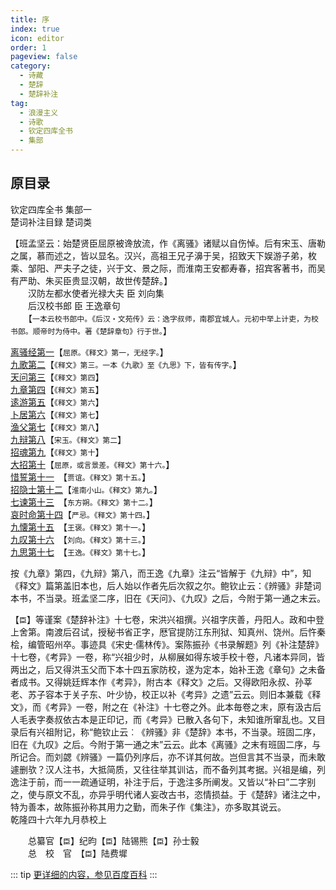 ```yaml
---
title: 序
index: true
icon: editor
order: 1
pageview: false
category:
  - 诗藏
  - 楚辞
  - 楚辞补注
tag:
  - 浪漫主义
  - 诗歌
  - 钦定四库全书
  - 集部
---
```


## 原目录
  
钦定四库全书 集部一  
楚词补注目録 楚词类  
  
【班孟坚云：始楚贤臣屈原被谗放流，作《离骚》诸赋以自伤悼。后有宋玉、唐勒之属，慕而述之，皆以显名。汉兴，高祖王兄子濞于吴，招致天下娱游子弟，枚乘、邹阳、严夫子之徒，兴于文、景之际，而淮南王安都寿春，招宾客著书，而吴有严助、朱买臣贵显汉朝，故世传楚辞。】  
　　汉防左都水使者光禄大夫 臣 刘向集  
　　后汉校书郎 臣 王逸章句  
　　【`一本云校书郎中。《后汉‧文苑传》云：逸字叔师，南郡宜城人。元初中举上计吏，为校书郎。顺帝时为侍中。著《楚辞章句》行于世。`】  
  
[离骚经第一](%E5%8D%B71.md)【`屈原。《释文》第一，无经字。`】  
[九歌第二](%E5%8D%B72.md)【`《释文》第三。一本《九歌》至《九思》下，皆有传字。`】  
[天问第三](%E5%8D%B73.md)【`《释文》第四`】  
[九章第四](%E5%8D%B74.md)【`《释文》第五`】  
[逺游第五](%E5%8D%B75.md)【`《释文》第六`】  
[卜居第六](%E5%8D%B76.md)【`《释文》第七`】  
[渔父第七](%E5%8D%B77.md)【`《释文》第八`】  
[九辩第八](%E5%8D%B78.md)【`宋玉。《释文》第二`】  
[招魂第九](%E5%8D%B79.md)【`《释文》第十`】  
[大招第十](%E5%8D%B710.md)【`屈原，或言景差。《释文》第十六。`】  
[惜誓第十一](%E5%8D%B711.md)　【`贾谊。《释文》第十五。`】  
[招隐士第十二](%E5%8D%B712.md)【`淮南小山。《释文》第九。`】  
[七谏第十三](%E5%8D%B713.md)　【`东方朔。《释文》第十二。`】  
[哀时命第十四](%E5%8D%B714.md)【`严忌。《释文》第十四。`】  
[九懐第十五](%E5%8D%B715.md)　【`王褒。《释文》第十一。`】  
[九叹第十六](%E5%8D%B716.md)　【`刘向。《释文》第十三。`】  
[九思第十七](%E5%8D%B717.md)　【`王逸。《释文》第十七。`】  
  
按《九章》第四，《九辩》第八，而王逸《九章》注云“皆解于《九辩》中”，知《释文》篇第盖旧本也，后人始以作者先后次叙之尔。鲍钦止云：《辨骚》非楚词本书，不当录。班孟坚二序，旧在《天问》、《九叹》之后，今附于第一通之末云。
  
【`臣`】等谨案《楚辞补注》十七卷，宋洪兴祖撰。兴祖字庆善，丹阳人。政和中登上舍第。南渡后召试，授秘书省正字，厯官提防江东刑狱、知真州、饶州。后忤秦桧，编管昭州卒。事迹具《宋史‧儒林传》。案陈振孙《书录解题》列《补注楚辞》十七卷，《考异》一卷，称“兴祖少时，从柳展如得东坡手校十卷，凡诸本异同，皆两出之，后又得洪玉父而下本十四五家防校，遂为定本，始补王逸《章句》之未备者成书。又得姚廷辉本作《考异》，附古本《释文》之后。又得欧阳永叔、孙莘老、苏子容本于关子东、叶少协，校正以补《考异》之遗”云云。则旧本兼载《释文》，而《考异》一卷，附之在《补注》十七卷之外。此本毎卷之末，原有汲古后人毛表字奏叔依古本是正印记，而《考异》已散入各句下，未知谁所窜乱也。又目录后有兴祖附记，称“鲍钦止云︰《辨骚》非《楚辞》本书，不当录。班固二序，旧在《九叹》之后。今附于第一通之末”云云。此本《离骚》之末有班固二序，与所记合。而刘勰《辨骚》一篇仍列序后，亦不详其何故。岂但言其不当录，而未敢遽删欤？汉人注书，大抵简质，又往往举其训诂，而不备列其考据。兴祖是编，列逸注于前，而一一疏通证明，补注于后，于逸注多所阐发。又皆以“补曰”二字别之，使与原文不乱，亦异乎明代诸人妄改古书，恣情损益。于《楚辞》诸注之中，特为善本，故陈振孙称其用力之勤，而朱子作《集注》，亦多取其说云。  
乾隆四十六年九月恭校上  

　　总纂官【`臣`】纪昀【`臣`】陆锡熊【`臣`】孙士毅  
　　总　校　官　【`臣`】陆费墀  

::: tip
[更详细的内容，参见百度百科](https://baike.baidu.com/item/%E6%A5%9A%E8%BE%9E%E8%A1%A5%E6%B3%A8/6362482)
:::
